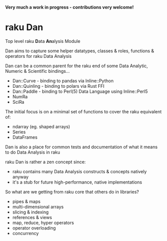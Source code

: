 **Very much a work in progress - contributions very welcome!**

# raku Dan
Top level raku **D**ata **An**alysis Module

Dan aims to capture some helper datatypes, classes & roles, functions & operators for raku Data Analysis 

Dan can be a common parent for the raku end of some Data Analytic, Numeric & Scientific bindings...
- Dan::Curve    - binding to pandas via Inline::Python
- Dan::Quinling - binding to polars via Rust FFI
- Dan::Paddle   - binding to Perl(5) Data Language using Inline::Perl5
- NumRa
- SciRa

The initial focus is on a minimal set of functions to cover the raku equivalent of:
- ndarray (eg. shaped arrays)
- Series
- DataFrames

Dan is also a place for common tests and documentation of what it means to do Data Analysis in raku

raku Dan is rather a zen concept since:
- raku contains many Data Analysis constructs & concepts natively anyway
- it's a stub for future high-performance, native implementations

So what are we getting from raku core that others do in libraries?
- pipes & maps
- multi-dimensional arrays
- slicing & indexing
- references & views
- map, reduce, hyper operators
- operator overloading
- concurrency
